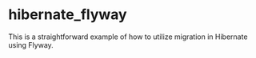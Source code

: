 # hibernate_flyway
This is a straightforward example of how to utilize migration in Hibernate using Flyway.
